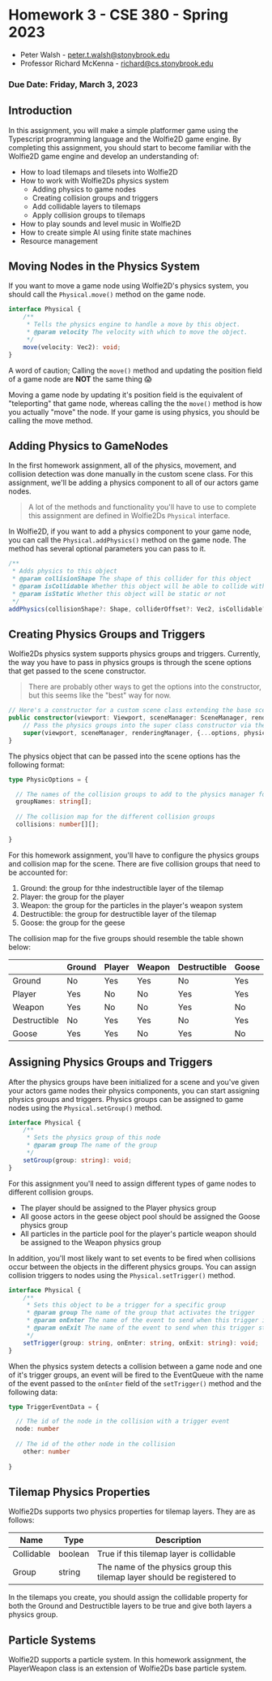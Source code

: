 # Homework 3 - CSE 380 - Spring 2023
- Peter Walsh - peter.t.walsh@stonybrook.edu
- Professor Richard McKenna - richard@cs.stonybrook.edu
### Due Date: Friday, March 3, 2023

## Introduction
In this assignment, you will make a simple platformer game using the Typescript programming language and the Wolfie2D game engine. By completing this assignment, you should start to become familiar with the Wolfie2D game engine and develop an understanding of:

* How to load tilemaps and tilesets into Wolfie2D
* How to work with Wolfie2Ds physics system
  * Adding physics to game nodes
  * Creating collision groups and triggers
  * Add collidable layers to tilemaps
  * Apply collision groups to tilemaps
* How to play sounds and level music in Wolfie2D
* How to create simple AI using finite state machines
* Resource management 

## Moving Nodes in the Physics System
If you want to move a game node using Wolfie2D's physics system, you should call the `Physical.move()` method on the game node.

```typescript
interface Physical {
    /**
     * Tells the physics engine to handle a move by this object.
     * @param velocity The velocity with which to move the object.
     */
    move(velocity: Vec2): void;
}
```
A word of caution; Calling the `move()` method and updating the position field of a game node are **NOT** the same thing :scream: 

Moving a game node by updating it's position field is the equivalent of "teleporting" that game node, whereas calling the the `move()` method is how you actually "move" the node. If your game is using physics, you should be calling the move method.

## Adding Physics to GameNodes
In the first homework assignment, all of the physics, movement, and collision detection was done manually in the custom scene class. For this assignment, we'll be adding a physics component to all of our actors game nodes.

> A lot of the methods and functionality you'll have to use to complete this assignment are defined in Wolfie2Ds `Physical` interface. 

In Wolfie2D, if you want to add a physics component to your game node, you can call the `Physical.addPhysics()` method on the game node. The method has several optional parameters you can pass to it. 

```typescript
/**
 * Adds physics to this object
 * @param collisionShape The shape of this collider for this object
 * @param isCollidable Whether this object will be able to collide with other objects
 * @param isStatic Whether this object will be static or not
 */
addPhysics(collisionShape?: Shape, colliderOffset?: Vec2, isCollidable?: boolean, isStatic?: boolean): void;
```

## Creating Physics Groups and Triggers
Wolfie2Ds physics system supports physics groups and triggers. Currently, the way you have to pass in physics groups is through the scene options that get passed to the scene constructor. 
> There are probably other ways to get the options into the constructor, but this seems like the "best" way for now.

```typescript
// Here's a constructor for a custom scene class extending the base scene class
public constructor(viewport: Viewport, sceneManager: SceneManager, renderingManager: RenderingManager, options: Record<string, any>) {
    // Pass the physics groups into the super class constructor via the scene options parameter
    super(viewport, sceneManager, renderingManager, {...options, physics: { /* Physics groups/data here */ }});
}
```
The physics object that can be passed into the scene options has the following format:
```typescript
type PhysicOptions = {

  // The names of the collision groups to add to the physics manager for this scene
  groupNames: string[];
  
  // The collision map for the different collision groups
  collisions: number[][];
  
}
```
For this homework assignment, you'll have to configure the physics groups and collision map for the scene. There are five collision groups that need to be accounted for:
1. Ground: the group for thhe indestructible layer of the tilemap
2. Player: the group for the player
3. Weapon: the group for the particles in the player's weapon system
4. Destructible: the group for destructible layer of the tilemap
5. Goose: the group for the geese

The collision map for the five groups should resemble the table shown below:

|              | Ground | Player | Weapon | Destructible | Goose |
|--------------|--------|--------|--------|--------------|-------|
| Ground       | No     | Yes    | Yes    | No           | Yes   |
| Player       | Yes    | No     | No     | Yes          | Yes   |
| Weapon       | Yes    | No     | No     | Yes          | No    |
| Destructible | No     | Yes    | Yes    | No           | Yes   |
| Goose        | Yes    | Yes    | No     | Yes          | No    |

## Assigning Physics Groups and Triggers
After the physics groups have been initialized for a scene and you've given your actors game nodes their physics components, you can start assigning physics groups and triggers. Physics groups can be assigned to game nodes using the `Physical.setGroup()` method. 
```typescript
interface Physical {
    /**
     * Sets the physics group of this node
     * @param group The name of the group
     */
    setGroup(group: string): void;
}
```

For this assignment you'll need to assign different types of game nodes to different collision groups.

* The player should be assigned to the Player physics group
* All goose actors in the geese object pool should be assigned the Goose physics group
* All particles in the particle pool for the player's particle weapon should be assigned to the Weapon physics group

In addition, you'll most likely want to set events to be fired when collisions occur between the objects in the different physics groups. You can assign collision triggers to nodes using the `Physical.setTrigger()` method. 

```typescript 
interface Physical {
    /**
     * Sets this object to be a trigger for a specific group
     * @param group The name of the group that activates the trigger
     * @param onEnter The name of the event to send when this trigger is activated
     * @param onExit The name of the event to send when this trigger stops being activated
     */
    setTrigger(group: string, onEnter: string, onExit: string): void;
}
```
When the physics system detects a collision between a game node and one of it's trigger groups, an event will be fired to the EventQueue with the name of the event passed to the `onEnter` field of the `setTrigger()` method and the following data:

```typescript
type TriggerEventData = {

  // The id of the node in the collision with a trigger event
  node: number
  
  // The id of the other node in the collision
	other: number
  
}
```

## Tilemap Physics Properties
Wolfie2Ds supports two physics properties for tilemap layers. They are as follows:

| Name       | Type    | Description |
|------------|---------|-------------|
| Collidable | boolean | True if this tilemap layer is collidable                                 |
| Group      | string  | The name of the physics group this tilemap layer should be registered to |


In the tilemaps you create, you should assign the collidable property for both the Ground and Destructible layers to be true and give both layers a physics group. 

## Particle Systems
Wolfie2D supports a particle system. In this homework assignment, the PlayerWeapon class is an extension of Wolfie2Ds base particle system. 
